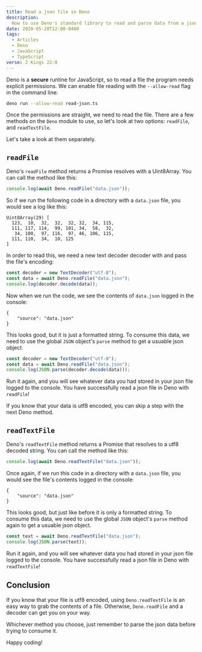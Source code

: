 ```yaml
---
title: Read a json file in Deno
description:
  How to use Deno's standard library to read and parse data from a json file.
date: 2020-05-28T12:00-0400
tags:
  - Articles
  - Deno
  - JavaScript
  - TypeScript
verse: 2 Kings 22:8
---
```


Deno is a **secure** runtine for JavaScript, so to read a file the program needs
explicit permissions. We can enable file reading with the `--allow-read` flag in
the command line:

```bash
deno run --allow-read read-json.ts
```

Once the permissions are straight, we need to read the file. There are a few
methods on the `Deno` module to use, so let's look at two options: `readFile`,
and `readTextFile`.

Let's take a look at them separately.

## `readFile`

Deno's `readFile` method returns a Promise resolves with a Uint8Array. You can
call the method like this:

```js
console.log(await Deno.readFile("data.json"));
```

So if we run the following code in a directory with a `data.json` file, you
would see a log like this:

```
Uint8Array(29) [
  123,  10,  32,  32,  32, 32,  34, 115,
  111, 117, 114,  99, 101, 34,  58,  32,
   34, 100,  97, 116,  97, 46, 106, 115,
  111, 110,  34,  10, 125
]
```

In order to read this, we need a new text decoder decoder with and pass the
file's encoding:

```js
const decoder = new TextDecoder("utf-8");
const data = await Deno.readFile("data.json");
console.log(decoder.decode(data));
```

Now when we run the code, we see the contents of `data.json` logged in the
console:

```
{
    "source": "data.json"
}
```

This looks good, but it is just a formatted string. To consume this data, we
need to use the global `JSON` object's `parse` method to get a usuable json
object.

<!-- ```js/2 -->

```js
const decoder = new TextDecoder("utf-8");
const data = await Deno.readFile("data.json");
console.log(JSON.parse(decoder.decode(data)));
```

Run it again, and you will see whatever data you had stored in your json file
logged to the console. You have successfully read a json file in Deno with
`readFile`!

If you know that your data is utf8 encoded, you can skip a step with the next
Deno method.

## `readTextFile`

Deno's `readTextFile` method returns a Promise that resolves to a utf8 decoded
string. You can call the method like this:

```js
console.log(await Deno.readTextFile("data.json"));
```

Once again, if we run this code in a directory with a `data.json` file, you
would see the file's contents logged in the console:

```
{
    "source": "data.json"
}
```

This looks good, but just like before it is only a formatted string. To consume
this data, we need to use the global `JSON` object's `parse` method again to get
a usuable json object.

```js
const text = await Deno.readTextFile("data.json");
console.log(JSON.parse(text));
```

Run it again, and you will see whatever data you had stored in your json file
logged to the console. You have successfully read a json file in Deno with
`readTextFile`!

## Conclusion

If you know that your file is utf8 encoded, using `Deno.readTextFile` is an easy
way to grab the contents of a file. Otherwise, `Deno.readFile` and a decoder can
get you on your way.

Whichever method you choose, just remember to parse the json data before trying
to consume it.

Happy coding!
